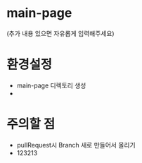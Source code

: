 # main-page
(추가 내용 있으면 자유롭게 입력해주세요)

# 환경설정
- main-page 디렉토리 생성
-

# 주의할 점
- pullRequest시 Branch 새로 만들어서 올리기
- 123213 
